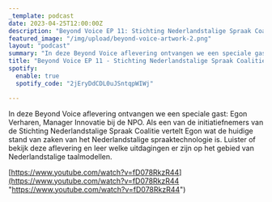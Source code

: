 ```yaml
---
_template: podcast
date: 2023-04-25T12:00:00Z
description: "Beyond Voice EP 11: Stichting Nederlandstalige Spraak Coalitie"
featured_image: "/img/upload/beyond-voice-artwork-2.png"
layout: "podcast"
summary: "In deze Beyond Voice aflevering ontvangen we een speciale gast: Egon Verharen, Manager Innovatie bij de NPO. Als een van de initiatiefnemers van de Stichting Nederlandstalige Spraak Coalitie vertelt Egon wat de huidige stand van zaken van het Nederlandstalige spraaktechnologie is. Luister of bekijk deze aflevering en leer welke uitdagingen er zijn op het gebied van Nederlandstalige taalmodellen."
title: "Beyond Voice EP 11 - Stichting Nederlandstalige Spraak Coalitie"
spotify:
  enable: true
  spotify_code: "2jEryDdCDL0uJSntqpWIWj"

---
```


In deze Beyond Voice aflevering ontvangen we een speciale gast: Egon Verharen, Manager Innovatie bij de NPO. Als een van de initiatiefnemers van de Stichting Nederlandstalige Spraak Coalitie vertelt Egon wat de huidige stand van zaken van het Nederlandstalige spraaktechnologie is. Luister of bekijk deze aflevering en leer welke uitdagingen er zijn op het gebied van Nederlandstalige taalmodellen. 

 [https://www.youtube.com/watch?v=fD078RkzR44](https://www.youtube.com/watch?v=fD078RkzR44 "https://www.youtube.com/watch?v=fD078RkzR44")